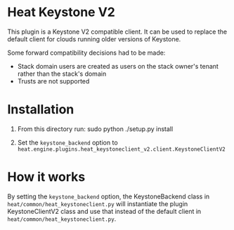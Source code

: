 # Heat Keystone V2

This plugin is a Keystone V2 compatible client.  It can be used to
replace the default client for clouds running older versions of
Keystone.

Some forward compatibility decisions had to be made:

* Stack domain users are created as users on the stack owner's tenant
  rather than the stack's domain
* Trusts are not supported


# Installation

1. From this directory run:
    sudo python ./setup.py install

2. Set the `keystone_backend` option to
   `heat.engine.plugins.heat_keystoneclient_v2.client.KeystoneClientV2`


# How it works

By setting the `keystone_backend` option, the KeystoneBackend class in
`heat/common/heat_keystoneclient.py` will instantiate the plugin
KeystoneClientV2 class and use that instead of the default client in
`heat/common/heat_keystoneclient.py`.
